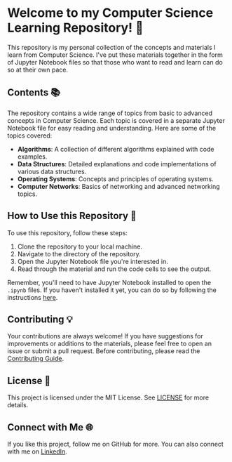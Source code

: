 # Welcome to my Computer Science Learning Repository! 👋

This repository is my personal collection of the concepts and materials I learn from Computer Science. I've put these materials together in the form of Jupyter Notebook files so that those who want to read and learn can do so at their own pace.

## Contents 📚

The repository contains a wide range of topics from basic to advanced concepts in Computer Science. Each topic is covered in a separate Jupyter Notebook file for easy reading and understanding. Here are some of the topics covered:

- **Algorithms**: A collection of different algorithms explained with code examples.
- **Data Structures**: Detailed explanations and code implementations of various data structures.
- **Operating Systems**: Concepts and principles of operating systems.
- **Computer Networks**: Basics of networking and advanced networking topics.

## How to Use this Repository 🚀

To use this repository, follow these steps:

1. Clone the repository to your local machine.
2. Navigate to the directory of the repository.
3. Open the Jupyter Notebook file you're interested in.
4. Read through the material and run the code cells to see the output.

Remember, you'll need to have Jupyter Notebook installed to open the `.ipynb` files. If you haven't installed it yet, you can do so by following the instructions [here](https://jupyter.org/install.html).

## Contributing 💡

Your contributions are always welcome! If you have suggestions for improvements or additions to the materials, please feel free to open an issue or submit a pull request. Before contributing, please read the [Contributing Guide](CONTRIBUTING.md).

## License 📄

This project is licensed under the MIT License. See [LICENSE](LICENSE) for more details.

## Connect with Me 🌐

If you like this project, follow me on GitHub for more. You can also connect with me on [LinkedIn](www.linkedin.com/in/alireza-mahdizadeh-275215292).
